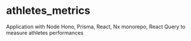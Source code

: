 # athletes_metrics
Application with Node Hono, Prisma, React, Nx monorepo, React Query to measure athletes performances

